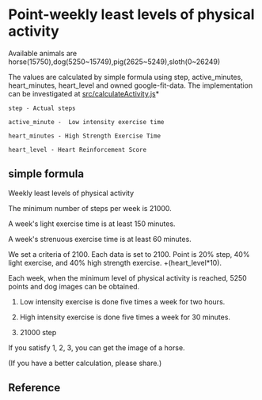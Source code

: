 

# Point-weekly least levels of physical activity





Available animals are horse(15750),dog(5250~15749),pig(2625~5249),sloth(0~26249) 

The values are calculated by  simple formula using step, active_minutes, heart_minutes, heart_level  and owned google-fit-data. The implementation can be investigated at [src/calculateActivity.js](./github-readme-developer-health/src/calculateActivity.js)*


```
step - Actual steps

active_minute -  Low intensity exercise time

heart_minutes - High Strength Exercise Time

heart_level - Heart Reinforcement Score
```



## simple formula


Weekly least levels of physical activity

The minimum number of steps per week is 21000.

A week's light exercise time is at least 150 minutes.

A week's strenuous exercise time is at least 60 minutes.

We set a criteria of 2100.  Each data is set to 2100.  Point is 20% step, 40% light exercise, and 40% high strength exercise. +(heart_level*10).

Each week, when the minimum level of physical activity is reached, 5250 points and dog images can be obtained.

1. Low intensity exercise is done five times a week for two hours.

2. High intensity exercise is done five times a week for 30 minutes.

3. 21000 step

If you satisfy 1, 2, 3, you can get the image of a horse.



(If you have a better calculation, please share.)


## Reference
